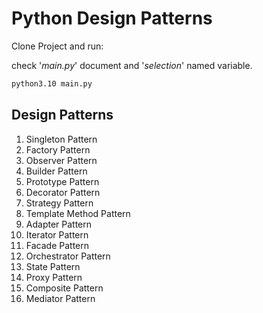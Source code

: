 # Python Design Patterns

Clone Project and run:

check '*main.py*' document and '*selection*' named variable. 



```bash
python3.10 main.py
```

## Design Patterns

1. Singleton Pattern
2. Factory Pattern
3. Observer Pattern
4. Builder Pattern
5. Prototype Pattern
6. Decorator Pattern
7. Strategy Pattern
8. Template Method Pattern
9. Adapter Pattern 
10. Iterator Pattern
11. Facade Pattern
12. Orchestrator Pattern
13. State Pattern
14. Proxy Pattern
15. Composite Pattern
16. Mediator Pattern


